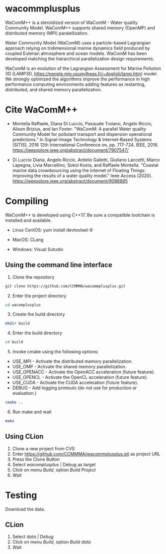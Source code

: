 # wacommplusplus
WaComM++ is a steroidized version of WaComM - Water quality Community Model.
WaComM++ supports shared memory (OpenMP) and distributed memory (MPI) paralellization.

Water Community Model (WaComM) uses a particle-based Lagrangian approach relying on tridimensional marine dynamics field produced by coupled Eulerian atmosphere and ocean models.
WaComM has been developed matching the hierarchical parallelization design requirements.

WaComM is an evolution of the Lagrangian Assessment for Marine Pollution 3D (LAMP3D, https://people.mio.osupytheas.fr/~doglioli/lamp.htm) model.
We strongly optimized the algorithms improve the performance in high performance computing environments adding features as restarting, distributed, and shared memory parallelization.

# Cite WaComM++
* Montella Raffaele, Diana Di Luccio, Pasquale Troiano, Angelo Riccio, Alison Brizius, and Ian Foster. "WaComM: A parallel Water quality Community Model for pollutant transport and dispersion operational predictions." In Signal-Image Technology & Internet-Based Systems (SITIS), 2016 12th International Conference on, pp. 717-724. IEEE, 2016.
https://ieeexplore.ieee.org/abstract/document/7907547/
  

* Di Luccio Diana, Angelo Riccio, Ardelio Galletti, Giuliano Laccetti, Marco Lapegna, Livia Marcellino, Sokol Kosta, and Raffaele Montella. "Coastal marine data crowdsourcing using the Internet of Floating Things: Improving the results of a water quality model." Ieee Access (2020).
  https://ieeexplore.ieee.org/abstract/document/9098885

# Compiling

WaComM++ is developed using C++17. Be sure a compatible toolchain is installed and available.
* Linux CentOS:
  yum install devtoolset-9
  
* MacOS:
  CLang
    
* Windows: Visual Sutudio

## Using the command line interface

1) Clone the repository
```bash
git clone https://github.com/CCMMMA/wacommplusplus.git
```
2) Enter the project directory
```bash
cd wacomplusplus
```
3) Create the build directory
```bash
mkdir build
```
4) Enter the build directory
```bash
cd build
```
5) Invoke cmake using the following options:
- USE_MPI - Activate the distributed memory parallelization.
- USE_OMP - Activate the shared memory parallelization.
- USE_OPENACC - Activate the OpenACC acceleration (future feature).
- USE_OPENCL - Activate the OpenCL acceleration (future feature).
- USE_CUDA - Activate the CUDA acceleration (future feature).
- DEBUG - Add logging printouts (do not use for production or evaluation.)
```bash
cmake ..
```
6) Run make and wait
```bash
make
```
## Using CLion 

1) Clone a new project from CVS
2) Enter https://github.com/CCMMMA/wacommplusplus.git as project URL
3) Press the Clone Button
4) Select *wacomplusplus* | Debug as target
5) Click on menu *Build*, option *Build Project*
6) Wait


# Testing
Download the data.

## CLion

1) Select *data | Debug*
2) Click on menu *Build*, option *Build data*
3) Wait
